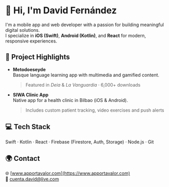 # 👋 Hi, I'm David Fernández

I'm a mobile app and web developer with a passion for building meaningful digital solutions.  
I specialize in **iOS (Swift)**, **Android (Kotlin)**, and **React** for modern, responsive experiences.

## 🚀 Project Highlights

- **Metodoeseyde**  
  Basque language learning app with multimedia and gamified content.  
  > Featured in *Deia* & *La Vanguardia* · 6,000+ downloads

- **SIWA Clinic App**  
  Native app for a health clinic in Bilbao (iOS & Android).  
  > Includes custom patient tracking, video exercises and push alerts

## 💻 Tech Stack

Swift · Kotlin · React · Firebase (Firestore, Auth, Storage) · Node.js · Git

## 🌍 Contact

🌐 [www.apportavalor.com](https://www.apportavalor.com)  
📧 cuenta.david@live.com
